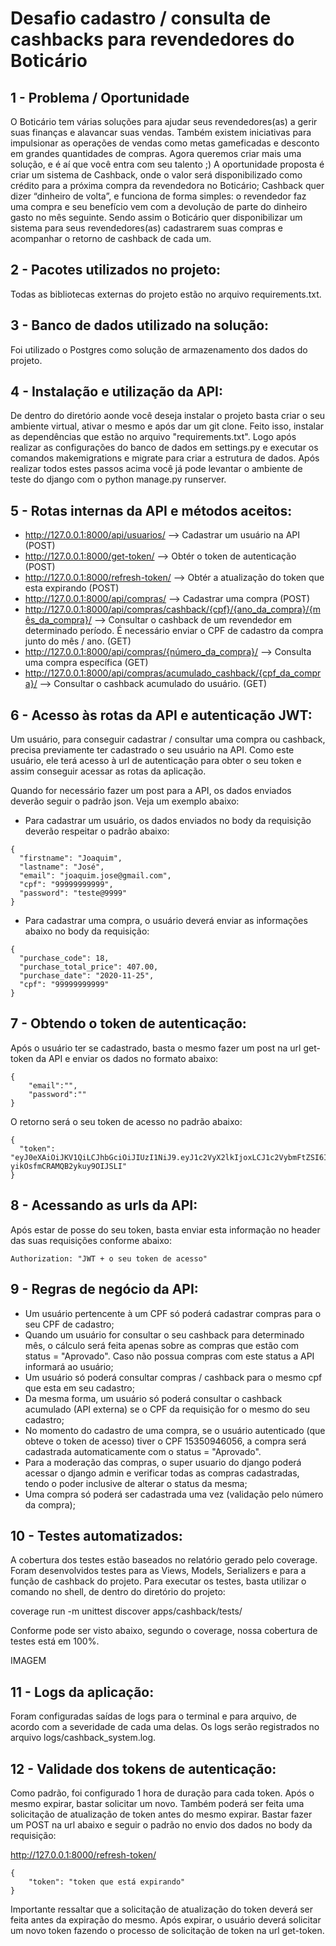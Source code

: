 # Desafio cadastro / consulta de cashbacks para revendedores do Boticário

## 1 - Problema / Oportunidade

O Boticário tem várias soluções para ajudar seus revendedores(as) a gerir suas finanças e alavancar suas vendas. Também existem iniciativas para impulsionar as operações de vendas como metas gameficadas e desconto em grandes quantidades de compras. Agora queremos criar mais uma solução, e é aí que você entra com seu talento ;) 
A oportunidade proposta é criar um sistema de Cashback, onde o valor será disponibilizado como crédito para a próxima compra da revendedora no Boticário; 
Cashback quer dizer “dinheiro de volta”, e funciona de forma simples: o revendedor faz uma compra e seu benefício vem com a devolução de parte do dinheiro gasto no mês seguinte. 
Sendo assim o Boticário quer disponibilizar um sistema para seus revendedores(as) cadastrarem suas compras e acompanhar o retorno de cashback de cada um. 

## 2 - Pacotes utilizados no projeto:

Todas as bibliotecas externas do projeto estão no arquivo requirements.txt.

## 3 - Banco de dados utilizado na solução:

Foi utilizado o Postgres como solução de armazenamento dos dados do projeto.

## 4 - Instalação e utilização da API:

De dentro do diretório aonde você deseja instalar o projeto basta criar o seu ambiente virtual, ativar o mesmo e após dar um git clone. Feito isso, instalar as dependências que estão no arquivo "requirements.txt". Logo após realizar as configurações do banco de dados em settings.py e executar os comandos makemigrations e migrate para criar a estrutura de dados.
Após realizar todos estes passos acima você já pode levantar o ambiente de teste do django com o python manage.py runserver.

## 5 - Rotas internas da API e métodos aceitos:

- http://127.0.0.1:8000/api/usuarios/ --> Cadastrar um usuário na API (POST)
- http://127.0.0.1:8000/get-token/ --> Obtér o token de autenticação (POST)
- http://127.0.0.1:8000/refresh-token/ --> Obtér a atualização do token que esta expirando (POST)
- http://127.0.0.1:8000/api/compras/ --> Cadastrar uma compra (POST)
- http://127.0.0.1:8000/api/compras/cashback/{cpf}/{ano_da_compra}/{mês_da_compra}/ --> Consultar o cashback 
de um revendedor em determinado período. É necessário enviar o CPF de cadastro da compra junto do mês / ano. (GET)
- http://127.0.0.1:8000/api/compras/{número_da_compra}/ --> Consulta uma compra específica (GET)
- http://127.0.0.1:8000/api/compras/acumulado_cashback/{cpf_da_compra}/ --> Consultar o cashback acumulado do usuário. (GET)

## 6 - Acesso às rotas da API e autenticação JWT:

Um usuário, para conseguir cadastrar / consultar uma compra ou cashback, precisa previamente ter cadastrado o seu usuário
na API. Como este usuário, ele terá acesso à url de autenticação para obter o seu token e assim conseguir acessar as rotas
da aplicação.

Quando for necessário fazer um post para a API, os dados enviados deverão seguir o padrão json. Veja um exemplo abaixo:

- Para cadastrar um usuário, os dados enviados no body da requisição deverão respeitar o padrão abaixo:
```
{
  "firstname": "Joaquim",
  "lastname": "José",
  "email": "joaquim.jose@gmail.com",
  "cpf": "99999999999",
  "password": "teste@9999"
}
```

- Para cadastrar uma compra, o usuário deverá enviar as informações abaixo no body da requisição:
```
{
  "purchase_code": 18,
  "purchase_total_price": 407.00,
  "purchase_date": "2020-11-25",
  "cpf": "99999999999"
}
```

## 7 - Obtendo o token de autenticação:

Após o usuário ter se cadastrado, basta o mesmo fazer um post na url get-token da API e enviar os dados 
no formato abaixo:
```
{
	"email":"",
	"password":""
}
```

O retorno será o seu token de acesso no padrão abaixo:
```
{
  "token": "eyJ0eXAiOiJKV1QiLCJhbGciOiJIUzI1NiJ9.eyJ1c2VyX2lkIjoxLCJ1c2VybmFtZSI6ImVtZXJzb25zbUBnbWFpbC5jb20iLCJleHAiOjE2MDY2Njc4MzAsImVtYWlsIjoiZW1lcnNvbnNtQGdtYWlsLmNvbSIsIm9yaWdfaWF0IjoxNjA2NjY0MjMwfQ.gitZgFalZEkIpzCtk-yikOsfmCRAMQB2ykuy9OIJSLI"
}
```

## 8 - Acessando as urls da API:

Após estar de posse do seu token, basta enviar esta informação no header das suas requisições conforme abaixo:

```
Authorization: "JWT + o seu token de acesso"
```

## 9 - Regras de negócio da API:

- Um usuário pertencente à um CPF só poderá cadastrar compras para o seu CPF de cadastro;
- Quando um usuário for consultar o seu cashback para determinado mês, o cálculo será feita apenas sobre as 
compras que estão com status = "Aprovado". Caso não possua compras com este status a API informará ao usuário;
- Um usuário só poderá consultar compras / cashback para o mesmo cpf que esta em seu cadastro;
- Da mesma forma, um usuário só poderá consultar o cashback acumulado (API externa) se o CPF da requisição for
o mesmo do seu cadastro;
- No momento do cadastro de uma compra, se o usuário autenticado (que obteve o token de acesso) tiver o 
CPF 15350946056, a compra será cadastrada automaticamente com o status = "Aprovado".
- Para a moderação das compras, o super usuario do django poderá acessar o django admin e verificar todas as compras 
cadastradas, tendo o poder inclusive de alterar o status da mesma;
- Uma compra só poderá ser cadastrada uma vez (validação pelo número da compra);

## 10 - Testes automatizados:

A cobertura dos testes estão baseados no relatório gerado pelo coverage. Foram desenvolvidos testes para as Views, Models, Serializers e para a função de cashback do projeto. Para executar os testes, basta utilizar o comando no shell, de dentro do diretório do projeto:

coverage run -m unittest discover apps/cashback/tests/

Conforme pode ser visto abaixo, segundo o coverage, nossa cobertura de testes está em 100%.

IMAGEM

## 11 - Logs da aplicação:
Foram configuradas saídas de logs para o terminal e para arquivo, de acordo com a severidade de cada uma delas. Os logs 
serão registrados no arquivo logs/cashback_system.log.

## 12 - Validade dos tokens de autenticação:
Como padrão, foi configurado 1 hora de duração para cada token. Após o mesmo expirar, bastar solicitar um novo. Também
 poderá ser feita uma solicitação de atualização de token antes do mesmo expirar. Bastar fazer um POST na url abaixo e seguir o padrão no envio dos dados no body da requisição:

http://127.0.0.1:8000/refresh-token/

```
{
    "token": "token que está expirando"
}
```

Importante ressaltar que a solicitação de atualização do token deverá ser feita antes da expiração do mesmo. Após expirar,
o usuário deverá solicitar um novo token fazendo o processo de solicitação de token na url get-token.